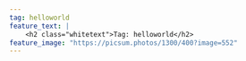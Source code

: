 ```yaml
---
tag: helloworld
feature_text: |
    <h2 class="whitetext">Tag: helloworld</h2>
feature_image: "https://picsum.photos/1300/400?image=552"
---
```

